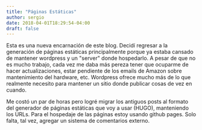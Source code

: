 ```yaml
---
title: "Páginas Estáticas"
author: sergio
date: 2018-04-01T18:29:54-04:00
draft: false
---
```

Esta es una nueva encarnación de este blog. Decidí regresar a la generación de
páginas estáticas principalmente porque ya estaba cansado de mantener
wordpress y un "server" donde hospedarlo. A pesar de que no es mucho trabajo,
cada vez me daba más pereza tener que ocuparme de hacer actualizaciones, estar
pendiente de los emails de Amazon sobre mantenimiento del hardware,
etc. Wordpress ofrece mucho más de lo que realmente necesito para mantener un
sitio donde publicar cosas de vez en cuando.

Me costó un par de horas pero logré migrar los antiguos posts al formato del
generador de páginas estáticas que voy a usar (HUGO), manteniendo los URLs. Para
el hospedaje de las páginas estoy usando github pages. Solo falta, tal vez,
agregar un sistema de comentarios externo.
